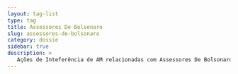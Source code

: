 ```yaml
---
layout: tag-list
type: tag
title: Assessores De Bolsonaro
slug: assessores-de-bolsonaro
category: dossie
sidebar: true
description: >
   Ações de Inteferência de AM relacionadas com Assessores De Bolsonaro
---
```

